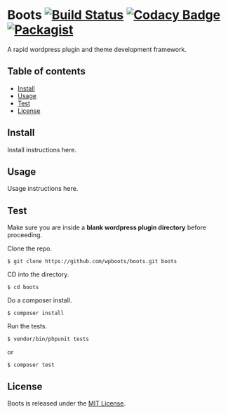 Boots [![Build Status](https://travis-ci.org/wpboots/boots.svg?branch=master)](https://travis-ci.org/wpboots/boots) [![Codacy Badge](https://api.codacy.com/project/badge/Grade/b3a1bfec825b45ce8363d8dce42c3236)](https://www.codacy.com/app/shout_3/boots?utm_source=github.com&amp;utm_medium=referral&amp;utm_content=wpboots/boots&amp;utm_campaign=Badge_Grade) [![Packagist](https://img.shields.io/packagist/v/boots/boots.svg)](https://packagist.org/packages/boots/boots)
======
A rapid wordpress plugin and theme development framework.

## Table of contents

- [Install](#install)
- [Usage](#usage)
- [Test](#test)
- [License](#license)

## Install

Install instructions here.

## Usage

Usage instructions here.

## Test
Make sure you are inside a **blank wordpress plugin directory** before proceeding.

Clone the repo.
```shell
$ git clone https://github.com/wpboots/boots.git boots
```
CD into the directory.
```shell
$ cd boots
```
Do a composer install.
```shell
$ composer install
```
Run the tests.
```shell
$ vendor/bin/phpunit tests
```
or
```shell
$ composer test
```

## License

Boots is released under the [MIT License](http://opensource.org/licenses/MIT).
